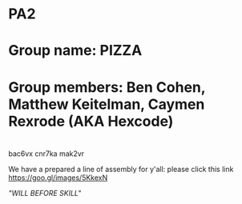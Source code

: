 # PA2
# Group name: PIZZA
# Group members: Ben Cohen, Matthew Keitelman, Caymen Rexrode (AKA Hexcode)
# 
bac6vx
cnr7ka
mak2vr

We have a prepared a line of assembly for y'all:
please click this link
https://goo.gl/images/5KkexN

*"WILL BEFORE SKILL"*

